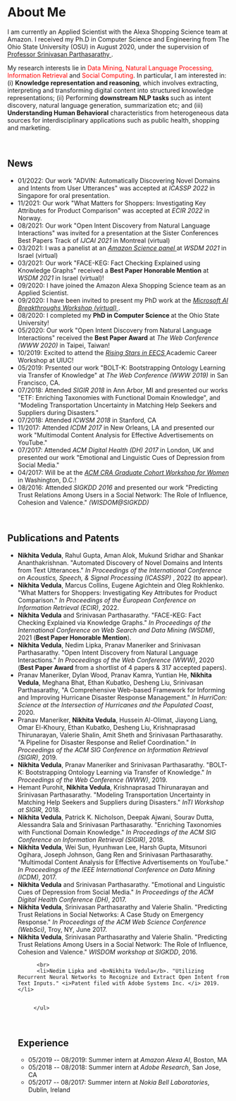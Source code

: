 # About Me

I am currently an Applied Scientist with the Alexa Shopping Science team at Amazon. I received my Ph.D in Computer Science and Engineering from The Ohio State University (OSU) in August 2020, under the supervision of <a href = "http://web.cse.ohio-state.edu/~parthasarathy.2/" > Professor Srinivasan Parthasarathy </a>. 

My research interests lie in <font color="red"> Data Mining, Natural Language Processing, Information Retrieval</font> and <font color="red"> Social Computing</font>. In particular, I am interested in: <br> (i) <b> Knowledge representation and reasoning</b>, which involves extracting, interpreting and transforming digital content into structured knowledge representations; (ii) Performing <b>downstream NLP tasks </b> such as intent discovery, natural language generation, summarization etc; and (iii) <b>Understanding Human Behavioral</b> characteristics from heterogeneous data sources for interdisciplinary applications such as public health, shopping and marketing.

<br>

## News

<ul>
              <li>01/2022: Our work "ADVIN: Automatically Discovering Novel Domains and Intents from User Utterances" was accepted at <i> ICASSP 2022 </i> in Singapore for oral presentation. </li>
              <li>11/2021: Our work "What Matters for Shoppers: Investigating Key Attributes for Product Comparison" was accepted at <i> ECIR 2022 </i> in Norway. </li>
             <li>08/2021: Our work "Open Intent Discovery from Natural Language Interactions" was invited for a presentation at the Sister Conferences Best Papers Track of <i> IJCAI 2021 </i> in Montreal (virtual) </li> 
             <li>03/2021: I was a panelist at an <a href = https://amazonwsdm2021.splashthat.com/> <i> Amazon Science panel </i> </a> at <i> WSDM 2021 </i> in Israel (virtual)</li>
             <li>03/2021: Our work "FACE-KEG: Fact Checking Explained using Knowledge Graphs" received a <b>Best Paper Honorable Mention</b> at <i> WSDM 2021 </i> in Israel (virtual)! </li>
             <li>09/2020: I have joined the Amazon Alexa Shopping Science team as an Applied Scientist. </li>
             <li>09/2020: I have been invited to present my PhD work at the <a href = https://www.microsoft.com/en-us/research/event/ai-breakthroughs-2020//> <i> Microsoft AI Breakthroughs Workshop (virtual) </i> </a>. </li>
        <li>08/2020: I completed my <b> PhD in Computer Science </b> at the Ohio State University! </li>
             <li>05/2020: Our work "Open Intent Discovery from Natural Language Interactions" received the <b>Best Paper Award</b> at <i> The Web Conference (WWW 2020) </i> in Taipei, Taiwan! </li>
             <li>10/2019: Excited to attend the <a href = https://publish.illinois.edu/rising-stars/participants/> <i> Rising Stars in EECS </i> </a> Academic Career Workshop at UIUC! </li>
             <li>05/2019: Prsented our work "BOLT-K: Bootstrapping Ontology Learning via Transfer of Knowledge" at <i> The Web Conference (WWW 2019) </i> in San Francisco, CA. </li>
             <li>07/2018: Attended <i> SIGIR 2018 </i> in Ann Arbor, MI and presented our works "ETF: Enriching Taxonomies with Functional Domain Knowledge", and "Modeling Transportation Uncertainty in Matching Help Seekers and Suppliers during Disasters."</li>
             <li>07/2018: Attended <i> ICWSM 2018 </i> in Stanford, CA</li>
             <li>11/2017: Attended <i>ICDM 2017 </i> in New Orleans, LA and presented our work "Multimodal Content Analysis for Effective Advertisements on YouTube."
             <li>07/2017: Attended <i> ACM Digital Health (DH) 2017 </i> in London, UK and presented our work "Emotional and Linguistic Cues of Depression from Social Media."
             <li>04/2017: Will be at the <a href = https://cra.org/cra-wp/events/grad-cohort-workshop-2017/> <i> ACM CRA Graduate Cohort Workshop for Women </i> </a> in Washington, D.C.!</li>
             <li> 08/2016: Attended <i>SIGKDD 2016</i> and presented our work "Predicting Trust Relations Among Users in a Social Network: The Role of Influence, Cohesion and Valence." <i>(WISDOM@SIGKDD)</i>
         </ul> 

<br>

## Publications and Patents


<ul>
                <li><b>Nikhita Vedula</b>, Rahul Gupta, Aman Alok, Mukund Sridhar and Shankar Ananthakrishnan. "Automated Discovery of Novel Domains and Intents from Text Utterances." <i>In Proceedings of the International Conference on Acoustics, Speech, & Signal Processing (ICASSP) </i>, 2022 (to appear). </li>
              <li><b>Nikhita Vedula</b>, Marcus Collins, Eugene Agichtein and Oleg Rokhlenko. "What Matters for Shoppers: Investigating Key Attributes for Product Comparison." <i>In Proceedings of the European Conference on Information Retrieval (ECIR)</i>, 2022. </li>
              <li><b>Nikhita Vedula</b> and Srinivasan Parthasarathy. "FACE-KEG: Fact Checking Explained via Knowledge Graphs." <i>In Proceedings of the International Conference on Web Search and Data Mining (WSDM)</i>, 2021 (<b>Best Paper Honorable Mention</b>). </li>
             <li><b>Nikhita Vedula</b>, Nedim Lipka, Pranav Maneriker and Srinivasan Parthasarathy. "Open Intent Discovery from Natural Language Interactions." <i>In Proceedings of the Web Conference (WWW)</i>, 2020 (<b>Best Paper Award</b> from a shortlist of 4 papers & 317 accepted papers). </li>
                <li>Pranav Maneriker, Dylan Wood, Pranav Kamra, Yuntian He, <b>Nikhita Vedula</b>, Meghana Bhat, Ethan Kubatko, Desheng Liu, Srinivasan Parthasarathy, "A Comprehensive Web-based Framework for Informing and Improving Hurricane Disaster Response Management." <i>In HurriCon: Science at the Intersection of Hurricanes and the Populated Coast</i>, 2020. </li>
             <li>Pranav Maneriker, <b>Nikhita Vedula</b>, Hussein Al-Olimat, Jiayong Liang, Omar El-Khoury, Ethan Kubatko, Desheng Liu, Krishnaprasad Thirunarayan, Valerie Shalin, Amit Sheth and Srinivasan Parthasarathy. "A Pipeline for Disaster Response and Relief Coordination."  <i>In Proceedings of the ACM SIG Conference on Information Retrieval (SIGIR)</i>, 2019. </li> 
             <li><b>Nikhita Vedula</b>, Pranav Maneriker and Srinivasan Parthasarathy. "BOLT-K: Bootstrapping Ontology Learning via Transfer of Knowledge." <i>In Proceedings of the Web Conference (WWW)</i>, 2019. </li> 
             <li>Hemant Purohit, <b>Nikhita Vedula</b>, Krishnaprasad Thirunarayan and Srinivasan Parthasarathy. "Modeling Transportation Uncertainty in Matching Help Seekers and Suppliers during Disasters." <i>InTI Workshop at SIGIR</i>, 2018. </li> 
  <li><b>Nikhita Vedula</b>, Patrick K. Nicholson, Deepak Ajwani, Sourav Dutta, Alessandra Sala and Srinivasan Parthasarathy. "Enriching Taxonomies with Functional Domain Knowledge." <i>In Proceedings of the ACM SIG Conference on Information Retrieval (SIGIR)</i>, 2018. </li> 
  <li><b>Nikhita Vedula</b>, Wei Sun, Hyunhwan Lee, Harsh Gupta, Mitsunori Ogihara, Joseph Johnson, Gang Ren and Srinivasan Parthasarathy. "Multimodal Content Analysis for Effective Advertisements on YouTube." <i>In Proceedings of the IEEE International Conference on Data Mining (ICDM)</i>, 2017. </li>
  <li><b>Nikhita Vedula</b> and Srinivasan Parthasarathy. "Emotional and Linguistic Cues of Depression from Social Media." <i> In Proceedings of the ACM Digital Health Conference (DH)</i>, 2017. </li>  
  <li><b>Nikhita Vedula</b>, Srinivasan Parthasarathy and Valerie Shalin. "Predicting Trust Relations in Social Networks: A Case Study on Emergency Response." <i>In Proceedings of the ACM Web Science Conference (WebSci)</i>, Troy, NY, June 2017.</li>
  <li><b>Nikhita Vedula</b>, Srinivasan Parthasarathy and Valerie Shalin. "Predicting Trust Relations Among Users in a Social Network: The Role of Influence, Cohesion and Valence." <i>WISDOM workshop at SIGKDD</i>, 2016.</li>
        
          <br>
          <li>Nedim Lipka and <b>Nikhita Vedula</b>. "Utilizing  Recurrent Neural Networks to Recognize and Extract Open Intent from Text Inputs." <i>Patent filed with Adobe Systems Inc. </i> 2019.   </li>
                       

         </ul> 
         
         
 <br>
 
 ## Experience
 
 <ul>
             <li>05/2019 -- 08/2019: Summer intern at <i>Amazon Alexa AI</i>, Boston, MA</li>
             <li>05/2018 -- 08/2018: Summer intern at <i>Adobe Research</i>, San Jose, CA</li>
             <li>05/2017 -- 08/2017: Summer intern at <i>Nokia Bell Laboratories</i>, Dublin, Ireland</li>
         </ul> 
